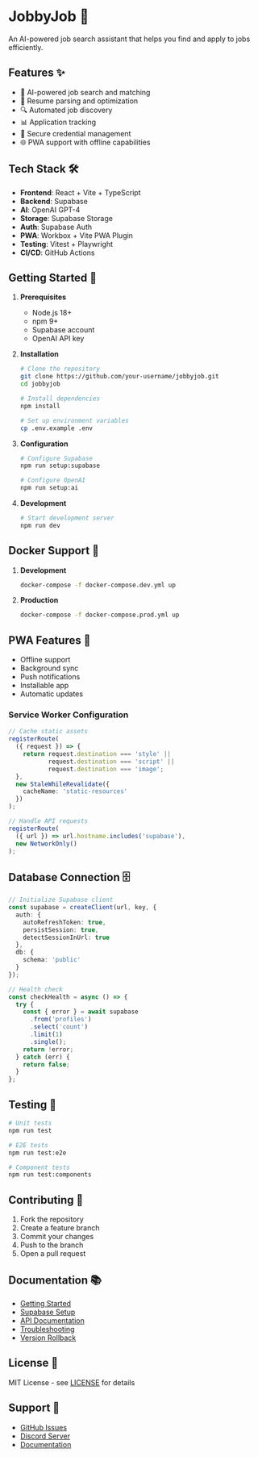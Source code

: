 # JobbyJob 🚀

An AI-powered job search assistant that helps you find and apply to jobs efficiently.

## Features ✨

- 🤖 AI-powered job search and matching
- 📄 Resume parsing and optimization
- 🔍 Automated job discovery
- 📊 Application tracking
- 🔐 Secure credential management
- 🌐 PWA support with offline capabilities

## Tech Stack 🛠️

- **Frontend**: React + Vite + TypeScript
- **Backend**: Supabase
- **AI**: OpenAI GPT-4
- **Storage**: Supabase Storage
- **Auth**: Supabase Auth
- **PWA**: Workbox + Vite PWA Plugin
- **Testing**: Vitest + Playwright
- **CI/CD**: GitHub Actions

## Getting Started 🚀

1. **Prerequisites**
   - Node.js 18+
   - npm 9+
   - Supabase account
   - OpenAI API key

2. **Installation**
   ```bash
   # Clone the repository
   git clone https://github.com/your-username/jobbyjob.git
   cd jobbyjob

   # Install dependencies
   npm install

   # Set up environment variables
   cp .env.example .env
   ```

3. **Configuration**
   ```bash
   # Configure Supabase
   npm run setup:supabase

   # Configure OpenAI
   npm run setup:ai
   ```

4. **Development**
   ```bash
   # Start development server
   npm run dev
   ```

## Docker Support 🐳

1. **Development**
   ```bash
   docker-compose -f docker-compose.dev.yml up
   ```

2. **Production**
   ```bash
   docker-compose -f docker-compose.prod.yml up
   ```

## PWA Features 📱

- Offline support
- Background sync
- Push notifications
- Installable app
- Automatic updates

### Service Worker Configuration

```typescript
// Cache static assets
registerRoute(
  ({ request }) => {
    return request.destination === 'style' ||
           request.destination === 'script' ||
           request.destination === 'image';
  },
  new StaleWhileRevalidate({
    cacheName: 'static-resources'
  })
);

// Handle API requests
registerRoute(
  ({ url }) => url.hostname.includes('supabase'),
  new NetworkOnly()
);
```

## Database Connection 🗄️

```typescript
// Initialize Supabase client
const supabase = createClient(url, key, {
  auth: {
    autoRefreshToken: true,
    persistSession: true,
    detectSessionInUrl: true
  },
  db: {
    schema: 'public'
  }
});

// Health check
const checkHealth = async () => {
  try {
    const { error } = await supabase
      .from('profiles')
      .select('count')
      .limit(1)
      .single();
    return !error;
  } catch (err) {
    return false;
  }
};
```

## Testing 🧪

```bash
# Unit tests
npm run test

# E2E tests
npm run test:e2e

# Component tests
npm run test:components
```

## Contributing 🤝

1. Fork the repository
2. Create a feature branch
3. Commit your changes
4. Push to the branch
5. Open a pull request

## Documentation 📚

- [Getting Started](./GETTING_STARTED.md)
- [Supabase Setup](./SUPABASE.md)
- [API Documentation](./API.md)
- [Troubleshooting](./TROUBLESHOOTING.md)
- [Version Rollback](./ROLLBACK.md)

## License 📄

MIT License - see [LICENSE](./LICENSE) for details

## Support 💬

- [GitHub Issues](https://github.com/your-username/jobbyjob/issues)
- [Discord Server](https://discord.gg/your-server)
- [Documentation](https://your-docs-site.com)